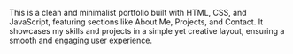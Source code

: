 This is a clean and minimalist portfolio built with HTML, CSS, and JavaScript, featuring sections like About Me, Projects, and Contact. It showcases my skills and projects in a simple yet creative layout, ensuring a smooth and engaging user experience.
